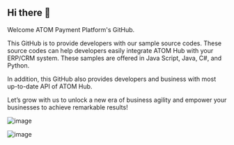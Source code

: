 ## Hi there 👋

Welcome ATOM Payment Platform's GitHub. 

This GitHub is to provide developers with our sample source codes. These source codes can help developers easily integrate ATOM Hub with your ERP/CRM system. These samples are offered in Java Script, Java, C#, and Python. 

In addition, this GitHub also provides developers and business with most up-to-date API of ATOM Hub. 

Let’s grow with us to unlock a new era of business agility and empower your businesses to achieve remarkable results!

![image](https://github.com/AtomSolutionVN/.github/assets/158415757/0f9acfc2-38cd-4439-a8f3-157cdee59496)

![image](https://github.com/AtomSolutionVN/.github/assets/158415757/bbb41e0e-20f7-4fd8-880d-4db9cb6b4d3b)

<!--

**Here are some ideas to get you started:**

🙋‍♀️ A short introduction - what is your organization all about?
🌈 Contribution guidelines - how can the community get involved?
👩‍💻 Useful resources - where can the community find your docs? Is there anything else the community should know?
🍿 Fun facts - what does your team eat for breakfast?
🧙 Remember, you can do mighty things with the power of [Markdown](https://docs.github.com/github/writing-on-github/getting-started-with-writing-and-formatting-on-github/basic-writing-and-formatting-syntax)
-->

